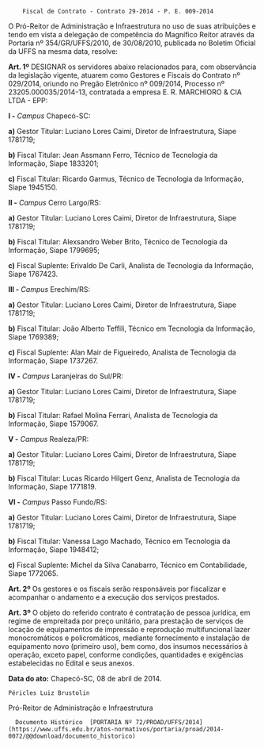         Fiscal de Contrato - Contrato 29-2014 - P. E. 009-2014  

O Pró-Reitor de Administração e Infraestrutura no uso de suas atribuições e tendo em vista a delegação de competência do Magnífico Reitor através da Portaria nº 354/GR/UFFS/2010, de 30/08/2010, publicada no Boletim Oficial da UFFS na mesma data, resolve:

 **Art. 1º** DESIGNAR os servidores abaixo relacionados para, com observância da legislação vigente, atuarem como Gestores e Fiscais do Contrato nº 029/2014, oriundo no Pregão Eletrônico nº 009/2014, Processo nº 23205.000035/2014-13, contratada a empresa E. R. MARCHIORO & CIA LTDA - EPP:

 **I -** *Campus* Chapecó-SC:

 **a)** Gestor Titular: Luciano Lores Caimi, Diretor de Infraestrutura, Siape 1781719;

 **b)** Fiscal Titular: Jean Assmann Ferro, Técnico de Tecnologia da Informação, Siape 1833201;

 **c)** Fiscal Titular: Ricardo Garmus, Técnico de Tecnologia da Informação, Siape 1945150.

 **II -** *Campus* Cerro Largo/RS:

 **a)** Gestor Titular: Luciano Lores Caimi, Diretor de Infraestrutura, Siape 1781719;

 **b)** Fiscal Titular: Alexsandro Weber Brito, Técnico de Tecnologia da Informação, Siape 1799695;

 **c)** Fiscal Suplente: Erivaldo De Carli, Analista de Tecnologia da Informação, Siape 1767423.

 **III -** *Campus* Erechim/RS:

 **a)** Gestor Titular: Luciano Lores Caimi, Diretor de Infraestrutura, Siape 1781719;

 **b)** Fiscal Titular: João Alberto Teffili, Técnico em Tecnologia da Informação, Siape 1769389;

 **c)** Fiscal Suplente: Alan Mair de Figueiredo, Analista de Tecnologia da Informação, Siape 1737267.

 **IV -** *Campus* Laranjeiras do Sul/PR:

 **a)** Gestor Titular: Luciano Lores Caimi, Diretor de Infraestrutura, Siape 1781719;

 **b)** Fiscal Titular: Rafael Molina Ferrari, Analista de Tecnologia da Informação, Siape 1579067.

 **V -** *Campus* Realeza/PR:

 **a)** Gestor Titular: Luciano Lores Caimi, Diretor de Infraestrutura, Siape 1781719;

 **b)** Fiscal Titular: Lucas Ricardo Hilgert Genz, Analista de Tecnologia da Informação, Siape 1771819.

 **VI -** *Campus* Passo Fundo/RS:

 **a)** Gestor Titular: Luciano Lores Caimi, Diretor de Infraestrutura, Siape 1781719;

 **b)** Fiscal Titular: Vanessa Lago Machado, Técnico em Tecnologia da Informação, Siape 1948412;

 **c)** Fiscal Suplente: Michel da Silva Canabarro, Técnico em Contabilidade, Siape 1772065.

 **Art. 2º** Os gestores e os fiscais serão responsáveis por fiscalizar e acompanhar o andamento e a execução dos serviços prestados.

 **Art. 3º** O objeto do referido contrato é contratação de pessoa jurídica, em regime de empreitada por preço unitário, para prestação de serviços de locação de equipamentos de impressão e reprodução multifuncional lazer monocromáticos e policromáticos, mediante fornecimento e instalação de equipamento novo (primeiro uso), bem como, dos insumos necessários à operação, exceto papel, conforme condições, quantidades e exigências estabelecidas no Edital e seus anexos.

  

   **Data do ato:** Chapecó-SC, 08 de abril de 2014.   
 

    Péricles Luiz Brustolin   
 Pró-Reitor de Administração e Infraestrutura 

      Documento Histórico  [PORTARIA Nº 72/PROAD/UFFS/2014](https://www.uffs.edu.br/atos-normativos/portaria/proad/2014-0072/@@download/documento_historico)     
      
